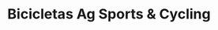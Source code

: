 ---
title: "Bicicletas Ag Sports & Cycling"
url: /caracas/bicicletas-ag-sports-und-cycling/
shop: Fahrrad
---